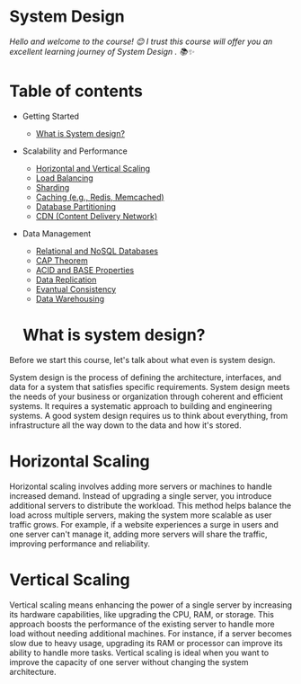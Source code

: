 # System Design 

_Hello and welcome to the course! 😊 I trust this course will offer you an excellent learning journey of System Design . 📚✨_

# Table of contents

* Getting Started
  - [What is System design?](#what-is-system-design)

* Scalability and Performance
  - [Horizontal and Vertical Scaling](#horizontal-scaling)
  - [Load Balancing]()
  - [Sharding]()
  - [Caching (e.g., Redis, Memcached)]()
  - [Database Partitioning]()
  - [CDN (Content Delivery Network)]()

* Data Management
  - [Relational and NoSQL Databases]()
  - [CAP Theorem](_)
  - [ACID and BASE Properties]()
  - [Data Replication]()
  - [Evantual Consistency]()
  - [Data Warehousing]()  
 

  # What is system design?

Before we start this course, let's talk about what even is system design.

System design is the process of defining the architecture, interfaces, and data for a system that satisfies specific requirements. System design meets the needs of your business or organization through coherent and efficient systems. It requires a systematic approach to building and engineering systems. A good system design requires us to think about everything, from infrastructure all the way down to the data and how it's stored.

# Horizontal Scaling

Horizontal scaling involves adding more servers or machines to handle increased demand. Instead of upgrading a single server, you introduce additional servers to distribute the workload. This method helps balance the load across multiple servers, making the system more scalable as user traffic grows. For example, if a website experiences a surge in users and one server can't manage it, adding more servers will share the traffic, improving performance and reliability.

# Vertical Scaling

Vertical scaling means enhancing the power of a single server by increasing its hardware capabilities, like upgrading the CPU, RAM, or storage. This approach boosts the performance of the existing server to handle more load without needing additional machines. For instance, if a server becomes slow due to heavy usage, upgrading its RAM or processor can improve its ability to handle more tasks. Vertical scaling is ideal when you want to improve the capacity of one server without changing the system architecture.




